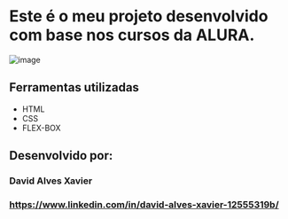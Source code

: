 # Este é o meu projeto desenvolvido com base nos cursos da ALURA.
![image](https://github.com/davidax21/portifolio/assets/133665637/6b661ab9-a0b4-455e-99f9-6d54aa16c98f)
## Ferramentas utilizadas
* HTML
* CSS
* FLEX-BOX

## Desenvolvido por:
### David Alves Xavier
### https://www.linkedin.com/in/david-alves-xavier-12555319b/
